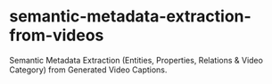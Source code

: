 # semantic-metadata-extraction-from-videos
Semantic Metadata Extraction (Entities, Properties, Relations &amp; Video Category) from Generated Video Captions.
